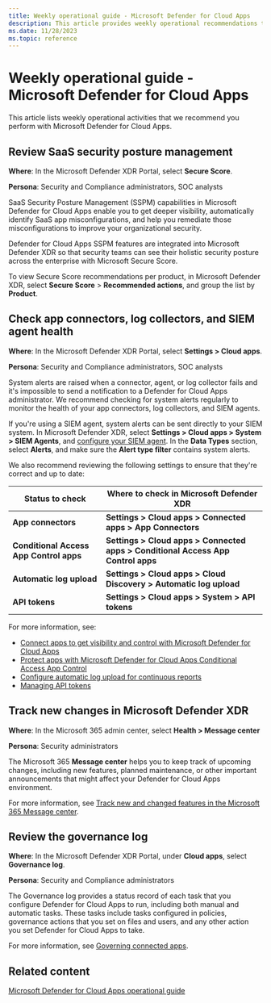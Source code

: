 ```yaml
---
title: Weekly operational guide - Microsoft Defender for Cloud Apps
description: This article provides weekly operational recommendations to help security operations teams to plan and run security activities.
ms.date: 11/28/2023
ms.topic: reference
---
```


# Weekly operational guide - Microsoft Defender for Cloud Apps

This article lists weekly operational activities that we recommend you perform with Microsoft Defender for Cloud Apps.

## Review SaaS security posture management

**Where**: In the Microsoft Defender XDR Portal, select **Secure Score**.

**Persona**: Security and Compliance administrators, SOC analysts

SaaS Security Posture Management (SSPM) capabilities in Microsoft Defender for Cloud Apps enable you to get deeper visibility, automatically identify SaaS app misconfigurations, and help you remediate those misconfigurations to improve your organizational security. 

Defender for Cloud Apps SSPM features are integrated into Microsoft Defender XDR so that security teams can see their holistic security posture across the enterprise with Microsoft Secure Score.

To view Secure Score recommendations per product, in Microsoft Defender XDR, select **Secure Score** > **Recommended actions**, and group the list by **Product**.

## Check app connectors, log collectors, and SIEM agent health

**Where**: In the Microsoft Defender XDR Portal, select **Settings > Cloud apps**.

**Persona**: Security and Compliance administrators, SOC analysts

System alerts are raised when a connector, agent, or log collector fails and it's impossible to send a notification to a Defender for Cloud Apps administrator. We recommend checking for system alerts regularly to monitor the health of your app connectors, log collectors, and SIEM agents.

If you're using a SIEM agent, system alerts can be sent directly to your SIEM system. In Microsoft Defender XDR, select **Settings > Cloud apps > System > SIEM Agents**, and [configure your SIEM agent](../siem.md). In the **Data Types** section, select **Alerts**, and make sure the **Alert type filter** contains system alerts.

We also recommend reviewing the following settings to ensure that they're correct and up to date:

|Status to check  |Where to check in Microsoft Defender XDR  |
|---------|---------|
|**App connectors**     |  **Settings > Cloud apps > Connected apps > App Connectors**       |
|**Conditional Access App Control apps**     |  **Settings > Cloud apps > Connected apps > Conditional Access App Control apps**       |
|**Automatic log upload**     | **Settings > Cloud apps > Cloud Discovery > Automatic log upload**        |
|**API tokens**     |  **Settings > Cloud apps > System > API tokens**       |

For more information, see:

- [Connect apps to get visibility and control with Microsoft Defender for Cloud Apps](../enable-instant-visibility-protection-and-governance-actions-for-your-apps.md)
- [Protect apps with Microsoft Defender for Cloud Apps Conditional Access App Control](../proxy-intro-aad.md)
- [Configure automatic log upload for continuous reports](../discovery-docker.md)
- [Managing API tokens](../api-authentication.md)

## Track new changes in Microsoft Defender XDR

**Where**: In the Microsoft 365 admin center, select **Health > Message center**

**Persona**: Security administrators

The Microsoft 365 **Message center** helps you to keep track of upcoming changes, including new features, planned maintenance, or other important announcements that might affect your Defender for Cloud Apps environment.

For more information, see [Track new and changed features in the Microsoft 365 Message center](/microsoft-365/admin/manage/message-center).

## Review the governance log

**Where**: In the Microsoft Defender XDR Portal, under **Cloud apps**, select **Governance log**.

**Persona**: Security and Compliance administrators

The Governance log provides a status record of each task that you configure Defender for Cloud Apps to run, including both manual and automatic tasks. These tasks include tasks configured in policies, governance actions that you set on files and users, and any other action you set Defender for Cloud Apps to take.

For more information, see [Governing connected apps](../governance-actions.md).

## Related content

[Microsoft Defender for Cloud Apps operational guide](ops-guide.md)
